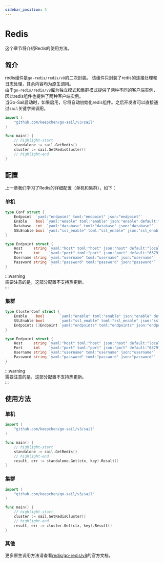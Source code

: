 ```yaml
---
sidebar_position: 4
---  
```

# Redis  
这个章节将介绍Redis的使用方法。  
## 简介  
redis组件是`go-redis/redis/v8`的二次封装。 该组件只封装了redis的连接处理和日志处理，其余内容均为原生调用。  
由于`go-redis/redis/v8`库为独立模式和集群模式提供了两种不同的客户端实例，因此redis组件也提供了两种客户端实例。  
当Go-Sail启动时，如果启用，它将自动初始化redis组件。之后开发者可以直接通过`sail`关键字来调用。  
```go title="main.go" showLineNumbers  
import (
    "github.com/keepchen/go-sail/v3/sail"
)

func main() {
    // highlight-start
    standalone := sail.GetRedis()
    cluster := sail.GetRedisCluster()
    // highlight-end
}
```  
## 配置  
上一章我们学习了Redis的详细配置（单机和集群），如下：  
### 单机  
```go title="github.com/keepchen/go-sail/lib/redis/conf.go" showLineNumbers  
type Conf struct {
    Endpoint  `yaml:"endpoint" toml:"endpoint" json:"endpoint"`
    Enable    bool `yaml:"enable" toml:"enable" json:"enable" default:"false"` //是否启用
    Database  int  `yaml:"database" toml:"database" json:"database"`           //数据库名
    SSLEnable bool `yaml:"ssl_enable" toml:"ssl_enable" json:"ssl_enable"`     //是否启用ssl
}

type Endpoint struct {
    Host     string `yaml:"host" toml:"host" json:"host" default:"localhost"` //主机地址
    Port     int    `yaml:"port" toml:"port" json:"port" default:"6379"`      //端口
    Username string `yaml:"username" toml:"username" json:"username"`         //用户名
    Password string `yaml:"password" toml:"password" json:"password"`         //密码
}
```  
:::warning  
需要注意的是，这部分配置不支持热更新。  
:::  
### 集群  
```go title="github.com/keepchen/go-sail/lib/redis/conf.go" showLineNumbers  
type ClusterConf struct {
    Enable    bool       `yaml:"enable" toml:"enable" json:"enable" default:"false"` //是否启用
    SSLEnable bool       `yaml:"ssl_enable" toml:"ssl_enable" json:"ssl_enable"`     //是否启用ssl
    Endpoints []Endpoint `yaml:"endpoints" toml:"endpoints" json:"endpoints"`        //连接地址列表
}

type Endpoint struct {
    Host     string `yaml:"host" toml:"host" json:"host" default:"localhost"` //主机地址
    Port     int    `yaml:"port" toml:"port" json:"port" default:"6379"`      //端口
    Username string `yaml:"username" toml:"username" json:"username"`         //用户名
    Password string `yaml:"password" toml:"password" json:"password"`         //密码
}
```  
:::warning  
需要注意的是，这部分配置不支持热更新。  
:::  

## 使用方法  
### 单机  
```go title="main.go" showLineNumbers  
import (
    "github.com/keepchen/go-sail/v3/sail"
)

func main() {
    // highlight-start
    standalone := sail.GetRedis()
    // highlight-end
    result, err := standalone.Get(ctx, key).Result()
}
```  
### 集群  
```go title="main.go" showLineNumbers  
import (
    "github.com/keepchen/go-sail/v3/sail"
)

func main() {
    // highlight-start
    cluster := sail.GetRedisCluster()
    // highlight-end
    result, err := cluster.Get(ctx, key).Result()
}
```  

### 其他  
更多原生调用方法请查看[redis/go-redis/v8](https://github.com/redis/go-redis)的官方文档。  



